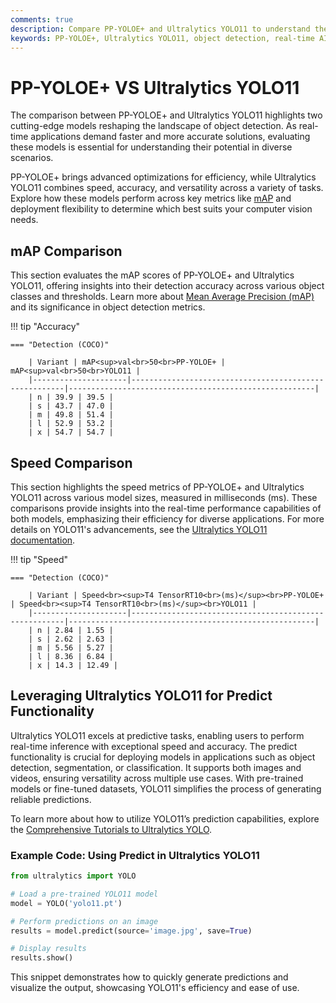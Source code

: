 ```yaml
---
comments: true
description: Compare PP-YOLOE+ and Ultralytics YOLO11 to understand their performance in object detection, real-time AI applications, and edge AI deployments. Discover which model excels in speed, accuracy, and efficiency for diverse computer vision tasks. 
keywords: PP-YOLOE+, Ultralytics YOLO11, object detection, real-time AI, edge AI, computer vision, model comparison, accuracy, efficiency
---
```


# PP-YOLOE+ VS Ultralytics YOLO11

The comparison between PP-YOLOE+ and Ultralytics YOLO11 highlights two cutting-edge models reshaping the landscape of object detection. As real-time applications demand faster and more accurate solutions, evaluating these models is essential for understanding their potential in diverse scenarios.

PP-YOLOE+ brings advanced optimizations for efficiency, while Ultralytics YOLO11 combines speed, accuracy, and versatility across a variety of tasks. Explore how these models perform across key metrics like [mAP](https://www.ultralytics.com/blog/measuring-ai-performance-to-weigh-the-impact-of-your-innovations) and deployment flexibility to determine which best suits your computer vision needs.


## mAP Comparison

This section evaluates the mAP scores of PP-YOLOE+ and Ultralytics YOLO11, offering insights into their detection accuracy across various object classes and thresholds. Learn more about [Mean Average Precision (mAP)](https://www.ultralytics.com/glossary/mean-average-precision-map) and its significance in object detection metrics.


!!! tip "Accuracy"

	=== "Detection (COCO)"

		| Variant | mAP<sup>val<br>50<br>PP-YOLOE+ | mAP<sup>val<br>50<br>YOLO11 |
		|---------------------|-------------------------------------------------------|-------------------------------------------------------|
		| n | 39.9 | 39.5 |
		| s | 43.7 | 47.0 |
		| m | 49.8 | 51.4 |
		| l | 52.9 | 53.2 |
		| x | 54.7 | 54.7 |
		

## Speed Comparison

This section highlights the speed metrics of PP-YOLOE+ and Ultralytics YOLO11 across various model sizes, measured in milliseconds (ms). These comparisons provide insights into the real-time performance capabilities of both models, emphasizing their efficiency for diverse applications. For more details on YOLO11's advancements, see the [Ultralytics YOLO11 documentation](https://docs.ultralytics.com/models/yolo11/).


!!! tip "Speed"

	=== "Detection (COCO)"

		| Variant | Speed<br><sup>T4 TensorRT10<br>(ms)</sup><br>PP-YOLOE+ | Speed<br><sup>T4 TensorRT10<br>(ms)</sup><br>YOLO11 |
		|---------------------|-------------------------------------------------------|-------------------------------------------------------|
		| n | 2.84 | 1.55 |
		| s | 2.62 | 2.63 |
		| m | 5.56 | 5.27 |
		| l | 8.36 | 6.84 |
		| x | 14.3 | 12.49 |

## Leveraging Ultralytics YOLO11 for Predict Functionality

Ultralytics YOLO11 excels at predictive tasks, enabling users to perform real-time inference with exceptional speed and accuracy. The predict functionality is crucial for deploying models in applications such as object detection, segmentation, or classification. It supports both images and videos, ensuring versatility across multiple use cases. With pre-trained models or fine-tuned datasets, YOLO11 simplifies the process of generating reliable predictions.

To learn more about how to utilize YOLO11’s prediction capabilities, explore the [Comprehensive Tutorials to Ultralytics YOLO](https://docs.ultralytics.com/guides/).  

### Example Code: Using Predict in Ultralytics YOLO11

```python
from ultralytics import YOLO

# Load a pre-trained YOLO11 model
model = YOLO('yolo11.pt')

# Perform predictions on an image
results = model.predict(source='image.jpg', save=True)

# Display results
results.show()
```

This snippet demonstrates how to quickly generate predictions and visualize the output, showcasing YOLO11's efficiency and ease of use.
